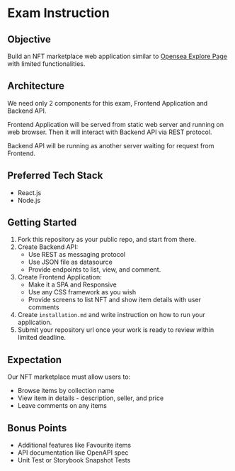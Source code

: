 # Exam Instruction

## Objective
Build an NFT marketplace web application similar to [Opensea Explore Page](https://opensea.io/assets) with limited functionalities.

## Architecture
We need only 2 components for this exam, Frontend Application and Backend API.

Frontend Application will be served from static web server and running on web browser. Then it will interact with Backend API via REST protocol. 

Backend API will be running as another server waiting for request from Frontend.

## Preferred Tech Stack
- React.js
- Node.js

## Getting Started
1. Fork this repository as your public repo, and start from there.
2. Create Backend API:
    - Use REST as messaging protocol
    - Use JSON file as datasource
    - Provide endpoints to list, view, and comment.
3. Create Frontend Application:
    - Make it a SPA and Responsive
    - Use any CSS framework as you wish 
    - Provide screens to list NFT and show item details with user comments
4. Create `installation.md` and write instruction on how to run your application.
5. Submit your repository url once your work is ready to review within limited deadline.

## Expectation
Our NFT marketplace must allow users to:
- Browse items by collection name
- View item in details - description, seller, and price
- Leave comments on any items

## Bonus Points

- Additional features like Favourite items
- API documentation like OpenAPI spec
- Unit Test or Storybook Snapshot Tests 

